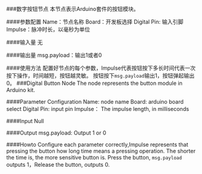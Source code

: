 ###数字按钮节点
本节点表示Arduino套件的按钮模块。

####参数配置
Name：节点名称
Board：开发板选择
Digital Pin: 输入引脚
Impulse：脉冲时长，以毫秒为单位

####输入量
无

####输出量
msg.payload：输出1或者0

####使用方法
配置好节点的每个参数，Impulse代表按钮按下多长时间代表一次按下操作，时间越短，按钮越灵敏。
按钮按下<code>msg.payload</code>输出1，按钮弹起输出0。
###Digital Button Node
The node represents the button module in Arduino kit.

####Parameter Configuration
Name: node name
Board: arduino board select
Digital Pin: input pin
Impulse： The impulse length, in milliseconds

####Input
Null

####Output
msg.payload: Output 1 or 0

####Howto
Configure each parameter correctly,Impulse represents that pressing the button how long time means a pressing operation. The shorter the time is, the more sensitive button is.
Press the button, <code>msg.payload</code> outputs 1，Release the button, outputs 0.
